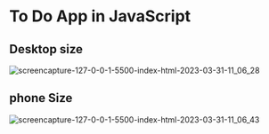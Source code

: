 # To Do App in JavaScript 

## Desktop size

![screencapture-127-0-0-1-5500-index-html-2023-03-31-11_06_28](https://user-images.githubusercontent.com/99037494/229033793-7b00c9e2-2630-4eca-b6aa-4814301edcf9.png)

## phone Size

![screencapture-127-0-0-1-5500-index-html-2023-03-31-11_06_43](https://user-images.githubusercontent.com/99037494/229033810-4f925ed0-da2a-48b9-9dc5-c7965c361b63.png)
